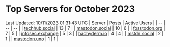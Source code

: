 # Top Servers for October 2023
Last Updated: 10/11/2023 01:31:43 UTC
| Server | Posts | Active Users |
| -- | -- | -- |
| [techhub.social](https://techhub.social/tags/PowerShell) | 13 | 7 |
| [mastodon.social](https://mastodon.social/tags/PowerShell) | 10 | 6 |
| [fosstodon.org](https://fosstodon.org/tags/PowerShell) | 7 | 5 |
| [infosec.exchange](https://infosec.exchange/tags/PowerShell) | 5 | 3 |
| [hachyderm.io](https://hachyderm.io/tags/PowerShell) | 4 | 4 |
| [mstdn.social](https://mstdn.social/tags/PowerShell) | 2 | 1 |
| [mastodon.uno](https://mastodon.uno/tags/PowerShell) | 1 | 1 |
